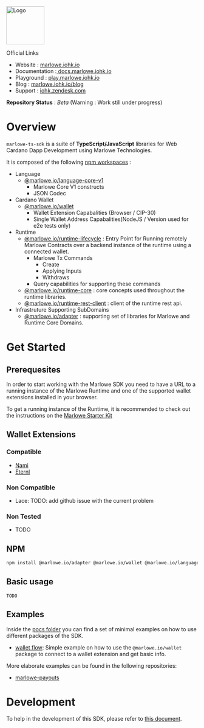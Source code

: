 <div align="left">
    <img src="./doc/image/logo.svg" alt="Logo" width="100" height="100">
</div>

Official Links

- Website : <a href="https://marlowe.iohk.io" > marlowe.iohk.io </a>
- Documentation :<a href="https://docs.marlowe.iohk.io" > docs.marlowe.iohk.io </a>
- Playground : <a href="https://play.marlowe.iohk.io" > play.marlowe.iohk.io </a>
- Blog : <a href="https://marlowe.iohk.io/blog" > marlowe.iohk.io/blog </a>
- Support : <a href="https://iohk.zendesk.com/hc/en-us/requests/new" > iohk.zendesk.com </a>

**Repository Status** : _Beta_ (Warning : Work still under progress)

# Overview

`marlowe-ts-sdk` is a suite of **TypeScript/JavaScript** libraries for Web Cardano Dapp Development using Marlowe Technologies.

It is composed of the following [npm workspaces](https://docs.npmjs.com/cli/v7/using-npm/workspaces) :

- Language
  - [@marlowe.io/language-core-v1](./packages/language/core/v1/)
    - Marlowe Core V1 constructs
    - JSON Codec
- Cardano Wallet
  - [@marlowe.io/wallet](./packages/runtime/core/)
    - Wallet Extension Capabalities (Browser / CIP-30)
    - Single Wallet Address Capabalities(NodeJS / Version used for e2e tests only)
- Runtime
  - [@marlowe.io/runtime-lifecycle](./packages/runtime/lifecycle/) : Entry Point for Running remotely Marlowe Contracts over a backend instance of the runtime using a connected wallet.
    - Marlowe Tx Commands
      - Create
      - Applying Inputs
      - Withdraws
    - Query capabilities for supporting these commands
  - [@marlowe.io/runtime-core](./packages/runtime/core/) : core concepts used throughout the runtime libraries.
  - [@marlowe.io/runtime-rest-client](./packages/runtime/client/rest/) : client of the runtime rest api.
- Infrastruture Supporting SubDomains
  - [@marlowe.io/adapter](./packages/adapter) : supporting set of libraries for Marlowe and Runtime Core Domains.

# Get Started

## Prerequesites
In order to start working with the Marlowe SDK you need to have a URL to a running instance of the Marlowe Runtime and one of the supported wallet extensions installed in your browser.

To get a running instance of the Runtime, it is recommended to check out the instructions on the [Marlowe Starter Kit](https://github.com/input-output-hk/marlowe-starter-kit)


## Wallet Extensions

### Compatible

- [Nami](https://namiwallet.io/)
- [Eternl](https://eternl.io/)

### Non Compatible


- Lace: TODO: add github issue with the current problem

### Non Tested

- TODO

## NPM

```bash
npm install @marlowe.io/adapter @marlowe.io/wallet @marlowe.io/language-core-v1 @marlowe.io/runtime @marlowe.io/runtime-core @marlowe.io/runtime-rest-client
```
## Basic usage

```
TODO
```

## Examples

Inside the [pocs folder](./pocs/Readme.md) you can find a set of minimal examples on how to use different packages of the SDK.

- [wallet flow](./pocs/wallet-flow.html): Simple example on how to use the `@marlowe.io/wallet` package to connect to a wallet extension and get basic info.

More elaborate examples can be found in the following repositories:

- [marlowe-payouts](https://github.com/input-output-hk/marlowe-payouts)


# Development

To help in the development of this SDK, please refer to [this document](./doc/howToDevelop.md).
